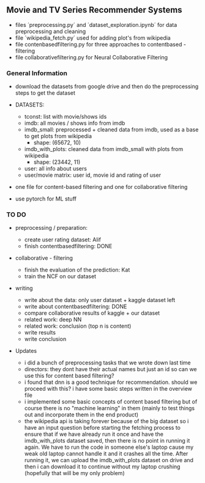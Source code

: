 ## Movie and TV Series Recommender Systems

- files ´preprocessing.py´ and ´dataset_exploration.ipynb´ for data preprocessing and cleaning
- file ´wikipedia_fetch.py´ used for adding plot's from wikipedia
- file contenbasedfiltering.py for three approaches to contentbased - filtering
- file collaborativefiltering.py for Neural Collaborative Filtering 


### General Information
- download the datasets from google drive and then do the preprocessing steps to get the dataset
- DATASETS:
    - tconst: list with movie/shows ids
    - imdb: all movies / shows info from imdb
    - imdb_small: preprocessed + cleaned data from imdb, used as a base to get plots from wikipedia
        - shape: (65672, 10)
    - imdb_with_plots: cleaned data from imdb_small with plots from wikipedia 
        - shape: (23442, 11)
    - user: all info about users
    - user/movie matrix: user id, movie id and rating of user 

- one file for content-based filtering and one for collaborative filtering
- use pytorch for ML stuff

### TO DO
- preprocessing / preparation:
    - create user rating dataset: Alif
    - finish contentbasedfiltering: DONE

- collaborative - filtering
    - finish the evaluation of the prediction: Kat
    - train the NCF on our dataset

- writing
    - write about the data: only user dataset + kaggle dataset left
    - write about contentbasedfiltering: DONE
    - compare collaborative results of kaggle + our dataset
    - related work: deep NN
    - related work: conclusion (top n is content)
    - write results
    - write conclusion


- Updates
    - i did a bunch of preprocessing tasks that we wrote down last time
    - directors: they dont have their actual names but just an id so can we use this for content based filtering?
    - i found that dnn is a good technique for recommendation. should we proceed with this? i have some basic steps written in the overview file
    - i implemented some basic concepts of content based filtering but of course there is no "machine learning" in them (mainly to test things out and incorporate them in the end product)
    - the wikipedia api is taking forever because of the big dataset so i have an input question before starting the fetching process to ensure that if we have already run it once and have the imdb_with_plots dataset saved, then there is no point in running it again. We have to run the code in someone else's laptop cause my weak old laptop cannot handle it and it crashes all the time. After running it, we can upload the imdb_with_plots dataset on drive and then i can download it to continue without my laptop crushing (hopefully that will be my only problem)
    

